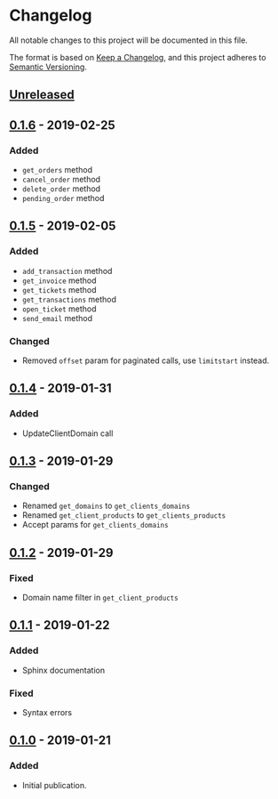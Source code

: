 # Changelog
All notable changes to this project will be documented in this file.

The format is based on [Keep a Changelog],
and this project adheres to [Semantic Versioning].

## [Unreleased]

## [0.1.6] - 2019-02-25
### Added
- `get_orders` method
- `cancel_order` method
- `delete_order` method
- `pending_order` method

## [0.1.5] - 2019-02-05
### Added
- `add_transaction` method
- `get_invoice` method
- `get_tickets` method
- `get_transactions` method
- `open_ticket` method
- `send_email` method

### Changed
- Removed `offset` param for paginated calls, use `limitstart` instead.

## [0.1.4] - 2019-01-31
### Added
- UpdateClientDomain call

## [0.1.3] - 2019-01-29
### Changed
- Renamed `get_domains` to `get_clients_domains`
- Renamed `get_client_products` to `get_clients_products`
- Accept params for `get_clients_domains`

## [0.1.2] - 2019-01-29
### Fixed
- Domain name filter in `get_client_products`

## [0.1.1] - 2019-01-22
### Added
- Sphinx documentation

### Fixed
- Syntax errors

## [0.1.0] - 2019-01-21
### Added
- Initial publication.

[Keep a Changelog]: https://keepachangelog.com/en/1.0.0/
[Semantic Versioning]: https://semver.org/spec/v2.0.0.html
[Unreleased]: https://github.com/Smoose-bv/whmcspy
[0.1.6]: https://github.com/Smoose-bv/whmcspy/releases/tag/0.1.6
[0.1.5]: https://github.com/Smoose-bv/whmcspy/releases/tag/0.1.5
[0.1.4]: https://github.com/Smoose-bv/whmcspy/releases/tag/0.1.4
[0.1.3]: https://github.com/Smoose-bv/whmcspy/releases/tag/0.1.3
[0.1.2]: https://github.com/Smoose-bv/whmcspy/releases/tag/0.1.2
[0.1.1]: https://github.com/Smoose-bv/whmcspy/releases/tag/0.1.1
[0.1.0]: https://github.com/Smoose-bv/whmcspy/releases/tag/0.1.0
